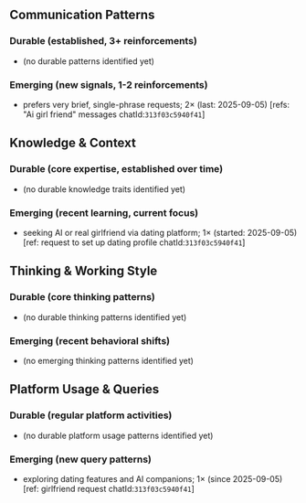 ## Communication Patterns
### Durable (established, 3+ reinforcements)
- (no durable patterns identified yet)

### Emerging (new signals, 1-2 reinforcements)
- prefers very brief, single-phrase requests; 2× (last: 2025-09-05) [refs: "Ai girl friend" messages chatId:`313f03c5940f41`]

## Knowledge & Context
### Durable (core expertise, established over time)
- (no durable knowledge traits identified yet)

### Emerging (recent learning, current focus)
- seeking AI or real girlfriend via dating platform; 1× (started: 2025-09-05) [ref: request to set up dating profile chatId:`313f03c5940f41`]

## Thinking & Working Style
### Durable (core thinking patterns)
- (no durable thinking patterns identified yet)

### Emerging (recent behavioral shifts)
- (no emerging thinking patterns identified yet)

## Platform Usage & Queries
### Durable (regular platform activities)
- (no durable platform usage patterns identified yet)

### Emerging (new query patterns)
- exploring dating features and AI companions; 1× (since 2025-09-05) [ref: girlfriend request chatId:`313f03c5940f41`]